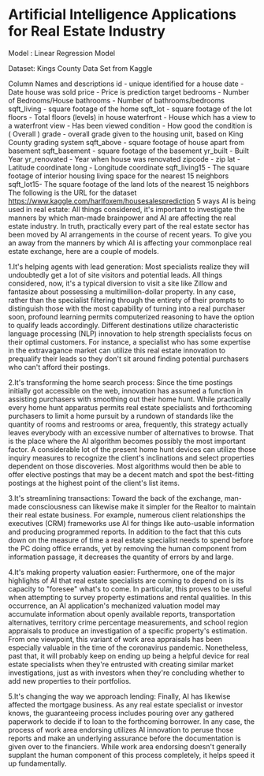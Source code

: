 # Artificial Intelligence Applications for Real Estate Industry

Model :
 Linear Regression Model
 
 Dataset:
Kings County Data Set from Kaggle

Column Names and descriptions id - unique identified for a house date - Date house was sold price - Price is prediction target bedrooms - Number of Bedrooms/House bathrooms - Number of bathrooms/bedrooms sqft_living - square footage of the home sqft_lot - square footage of the lot floors - Total floors (levels) in house waterfront - House which has a view to a waterfront view - Has been viewed condition - How good the condition is ( Overall ) grade - overall grade given to the housing unit, based on King County grading system sqft_above - square footage of house apart from basement sqft_basement - square footage of the basement yr_built - Built Year yr_renovated - Year when house was renovated zipcode - zip lat - Latitude coordinate long - Longitude coordinate sqft_living15 - The square footage of interior housing living space for the nearest 15 neighbors sqft_lot15- The square footage of the land lots of the nearest 15 neighbors
The following is the URL for the dataset https://www.kaggle.com/harlfoxem/housesalesprediction
5 ways AI is being used in real estate:
All things considered, it's important to investigate the manners by which man-made brainpower and AI are affecting the real estate industry. In truth, practically every part of the real estate sector has been moved by AI arrangements in the course of recent years. To give you an away from the manners by which AI is affecting your commonplace real estate exchange, here are a couple of models. 

1.It's helping agents with lead generation:
Most specialists realize they will undoubtedly get a lot of site visitors and potential leads. All things considered, now, it's a typical diversion to visit a site like Zillow and fantasize about possessing a multimillion-dollar property. In any case, rather than the specialist filtering through the entirety of their prompts to distinguish those with the most capability of turning into a real purchaser soon, profound learning permits computerized reasoning to have the option to qualify leads accordingly. 
Different destinations utilize characteristic language processing (NLP) innovation to help strength specialists focus on their optimal customers. For instance, a specialist who has some expertise in the extravagance market can utilize this real estate innovation to prequalify their leads so they don't sit around finding potential purchasers who can't afford their postings.

2.It's transforming the home search process:
Since the time postings initially got accessible on the web, innovation has assumed a function in assisting purchasers with smoothing out their home hunt. While practically every home hunt apparatus permits real estate specialists and forthcoming purchasers to limit a home pursuit by a rundown of standards like the quantity of rooms and restrooms or area, frequently, this strategy actually leaves everybody with an excessive number of alternatives to browse. 
That is the place where the AI algorithm becomes possibly the most important factor. A considerable lot of the present home hunt devices can utilize those inquiry measures to recognize the client's inclinations and select properties dependent on those discoveries. Most algorithms would then be able to offer elective postings that may be a decent match and spot the best-fitting postings at the highest point of the client's list items.

3.It's streamlining transactions:
Toward the back of the exchange, man-made consciousness can likewise make it simpler for the Realtor to maintain their real estate business. For example, numerous client relationships the executives (CRM) frameworks use AI for things like auto-usable information and producing programmed reports. 
In addition to the fact that this cuts down on the measure of time a real estate specialist needs to spend before the PC doing office errands, yet by removing the human component from information passage, it decreases the quantity of errors by and large.  

4.It's making property valuation easier:
Furthermore, one of the major highlights of AI that real estate specialists are coming to depend on is its capacity to "foresee" what's to come. In particular, this proves to be useful when attempting to survey property estimations and rental qualities. In this occurrence, an AI application's mechanized valuation model may accumulate information about openly available reports, transportation alternatives, territory crime percentage measurements, and school region appraisals to produce an investigation of a specific property's estimation.  
From one viewpoint, this variant of work area appraisals has been especially valuable in the time of the coronavirus pandemic. Nonetheless, past that, it will probably keep on ending up being a helpful device for real estate specialists when they're entrusted with creating similar market investigations, just as with investors when they're concluding whether to add new properties to their portfolios.

5.It's changing the way we approach lending:
Finally, AI has likewise affected the mortgage business. As any real estate specialist or investor knows, the guaranteeing process includes pouring over any gathered paperwork to decide if to loan to the forthcoming borrower. 
In any case, the process of work area endorsing utilizes AI innovation to peruse those reports and make an underlying assurance before the documentation is given over to the financiers. While work area endorsing doesn't generally supplant the human component of this process completely, it helps speed it up fundamentally.




      
